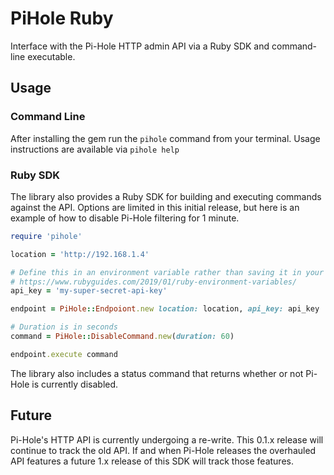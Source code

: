 # PiHole Ruby

Interface with the Pi-Hole HTTP admin API via a Ruby SDK and command-line executable.

## Usage

### Command Line

After installing the gem run the `pihole` command from your terminal. Usage instructions are available via `pihole help`

### Ruby SDK

The library also provides a Ruby SDK for building and executing commands against the API. Options are limited in this
initial release, but here is an example of how to disable Pi-Hole filtering for 1 minute.

```ruby
require 'pihole'

location = 'http://192.168.1.4'

# Define this in an environment variable rather than saving it in your script.
# https://www.rubyguides.com/2019/01/ruby-environment-variables/
api_key = 'my-super-secret-api-key'

endpoint = PiHole::Endpoiont.new location: location, api_key: api_key

# Duration is in seconds
command = PiHole::DisableCommand.new(duration: 60)

endpoint.execute command
```

The library also includes a status command that returns whether or not Pi-Hole is currently disabled.

## Future

Pi-Hole's HTTP API is currently undergoing a re-write. This 0.1.x release will continue to track the old API. If and
when Pi-Hole releases the overhauled API features a future 1.x release of this SDK will track those features.
